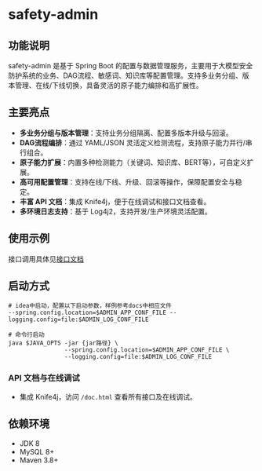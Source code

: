 # safety-admin

## 功能说明

safety-admin 是基于 Spring Boot 的配置与数据管理服务，主要用于大模型安全防护系统的业务、DAG流程、敏感词、知识库等配置管理。支持多业务分组、版本管理、在线/下线切换，具备灵活的原子能力编排和高扩展性。

## 主要亮点

- **多业务分组与版本管理**：支持业务分组隔离、配置多版本升级与回滚。
- **DAG流程编排**：通过 YAML/JSON 灵活定义检测流程，支持原子能力并行/串行组合。
- **原子能力扩展**：内置多种检测能力（关键词、知识库、BERT等），可自定义扩展。
- **高可用配置管理**：支持在线/下线、升级、回滚等操作，保障配置安全与稳定。
- **丰富 API 文档**：集成 Knife4j，便于在线调试和接口文档查看。
- **多环境日志支持**：基于 Log4j2，支持开发/生产环境灵活配置。

## 使用示例
接口调用具体见[接口文档](docs/api/README.md)

## 启动方式

```shell
# idea中启动，配置以下启动参数，样例参考docs中相应文件
--spring.config.location=$ADMIN_APP_CONF_FILE --logging.config=file:$ADMIN_LOG_CONF_FILE

# 命令行启动
java $JAVA_OPTS -jar {jar路径} \
                --spring.config.location=$ADMIN_APP_CONF_FILE \
                --logging.config=file:$ADMIN_LOG_CONF_FILE

```

### API 文档与在线调试

- 集成 Knife4j，访问 `/doc.html` 查看所有接口及在线调试。

## 依赖环境

- JDK 8
- MySQL 8+
- Maven 3.8+
